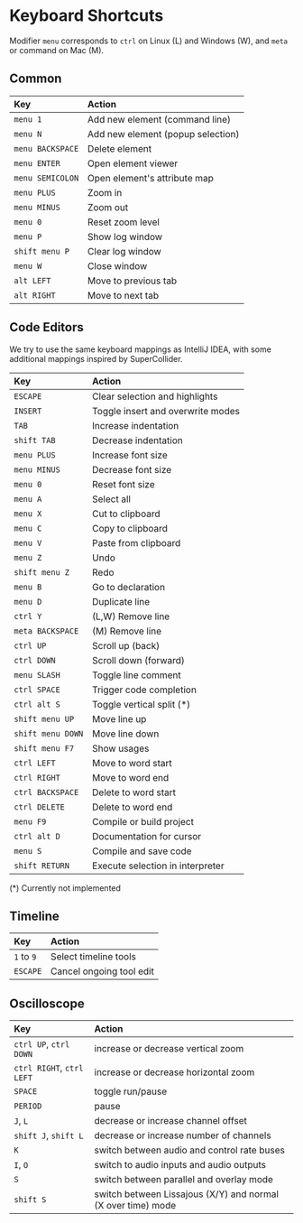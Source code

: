 # Keyboard Shortcuts

Modifier `menu` corresponds to `ctrl` on Linux (L) and Windows (W), 
and `meta` or command on Mac (M).

## Common

|**Key**            |**Action**                         |
|:------------------|:----------------------------------|
|`menu 1`           |Add new element (command line)     |
|`menu N`           |Add new element (popup selection)  |
|`menu BACKSPACE`   |Delete element                     |
|`menu ENTER`       |Open element viewer                |
|`menu SEMICOLON`   |Open element's attribute map       |
|`menu PLUS`        |Zoom in                            |
|`menu MINUS`       |Zoom out                           |
|`menu 0`           |Reset zoom level                   |
|`menu P`           |Show log window                    |
|`shift menu P`     |Clear log window                   |
|`menu W`           |Close window                       |
|`alt LEFT`         |Move to previous tab               |
|`alt RIGHT`        |Move to next tab                   |

## Code Editors

We try to use the same keyboard mappings as IntelliJ IDEA, with some additional mappings inspired by SuperCollider.

|**Key**            |**Action**                         |
|:------------------|:----------------------------------|
|`ESCAPE`           |Clear selection and highlights     |
|`INSERT`           |Toggle insert and overwrite modes  |
|`TAB`              |Increase indentation               |
|`shift TAB`        |Decrease indentation               |
|`menu PLUS`        |Increase font size                 |
|`menu MINUS`       |Decrease font size                 |
|`menu 0`           |Reset font size                    |
|`menu A`           |Select all                         |
|`menu X`           |Cut to clipboard                   |
|`menu C`           |Copy to clipboard                  |
|`menu V`           |Paste from clipboard               |
|`menu Z`           |Undo                               |
|`shift menu Z`     |Redo                               |
|`menu B`           |Go to declaration                  |
|`menu D`           |Duplicate line                     |
|`ctrl Y`           |(L,W) Remove line                  |
|`meta BACKSPACE`   |(M)   Remove line                  |
|`ctrl UP`          |Scroll up (back)                   |
|`ctrl DOWN`        |Scroll down (forward)              |
|`menu SLASH`       |Toggle line comment                |
|`ctrl SPACE`       |Trigger code completion            |
|`ctrl alt S`       |Toggle vertical split (*)          |
|`shift menu UP`    |Move line up                       |
|`shift menu DOWN`  |Move line down                     |
|`shift menu F7`    |Show usages                        |
|`ctrl LEFT`        |Move to word start                 |
|`ctrl RIGHT`       |Move to word end                   |
|`ctrl BACKSPACE`   |Delete to word start               |
|`ctrl DELETE`      |Delete to word end                 |
|`menu F9`          |Compile or build project           |
|`ctrl alt D`       |Documentation for cursor           |
|`menu S`           |Compile and save code              |
|`shift RETURN`     |Execute selection in interpreter   |

(*) Currently not implemented

## Timeline

|**Key**            |**Action**                         |
|:------------------|:----------------------------------|
|`1` to `9`         |Select timeline tools              |
|`ESCAPE`           |Cancel ongoing tool edit           |

## Oscilloscope

|**Key**                  |**Action**                                                   |
|:------------------------|:------------------------------------------------------------|
|`ctrl UP`, `ctrl DOWN`   |increase or decrease vertical zoom                           |
|`ctrl RIGHT`, `ctrl LEFT`|increase or decrease horizontal zoom                         |
|`SPACE`                  |toggle run/pause                                             |
|`PERIOD`                 |pause                                                        |
|`J`, `L`                 |decrease or increase channel offset                          |
|`shift J`, `shift L`     |decrease or increase number of channels                      |
|`K`                      |switch between audio and control rate buses                  |
|`I`, `O`                 |switch to audio inputs and audio outputs                     |
|`S`                      |switch between parallel and overlay mode                     |
|`shift S`                |switch between Lissajous (X/Y) and normal (X over time) mode |
